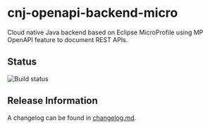 # cnj-openapi-backend-micro

Cloud native Java backend based on Eclipse MicroProfile using MP OpenAPI feature to document REST APIs.

## Status

![Build status](https://codebuild.eu-west-1.amazonaws.com/badges?uuid=eyJlbmNyeXB0ZWREYXRhIjoiTmh5RjJzNTlmSktpakk2eXorZUh6OUVUTDlVd0NhOGVoSElrMUVoeVEzeWdwWld1SVoxQm93aXBzaU5vYWg3OCtvcUE4RU5JbVdZMVhvazh0Tkk5VEZrPSIsIml2UGFyYW1ldGVyU3BlYyI6InVjbXJ2UEpWcGUxczl0b0wiLCJtYXRlcmlhbFNldFNlcmlhbCI6MX0%3D&branch=main)

## Release Information

A changelog can be found in [changelog.md](changelog.md).
